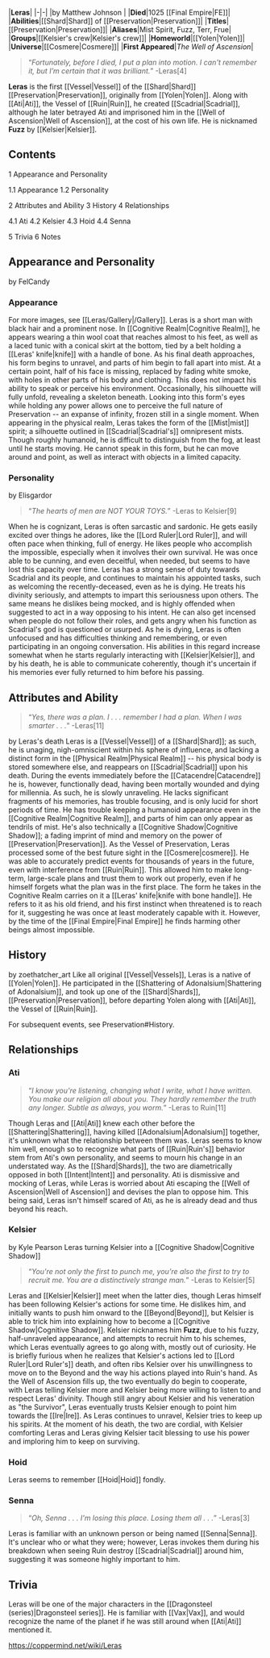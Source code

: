 |**Leras**|
|-|-|
|by  Matthew Johnson |
|**Died**|1025 [[Final Empire\|FE]]|
|**Abilities**|[[Shard\|Shard]] of [[Preservation\|Preservation]]|
|**Titles**|[[Preservation\|Preservation]]|
|**Aliases**|Mist Spirit, Fuzz, Terr, Frue|
|**Groups**|[[Kelsier's crew\|Kelsier's crew]]|
|**Homeworld**|[[Yolen\|Yolen]]|
|**Universe**|[[Cosmere\|Cosmere]]|
|**First Appeared**|*The Well of Ascension*|

>“*Fortunately, before I died, I put a plan into motion. I can't remember it, but I’m certain that it was brilliant.*”
\-Leras[4]


**Leras** is the first [[Vessel\|Vessel]] of the [[Shard\|Shard]] [[Preservation\|Preservation]], originally from [[Yolen\|Yolen]]. Along with [[Ati\|Ati]], the Vessel of [[Ruin\|Ruin]], he created [[Scadrial\|Scadrial]], although he later betrayed Ati and imprisoned him in the [[Well of Ascension\|Well of Ascension]], at the cost of his own life. He is nicknamed **Fuzz** by [[Kelsier\|Kelsier]].

## Contents

1 Appearance and Personality

1.1 Appearance
1.2 Personality


2 Attributes and Ability
3 History
4 Relationships

4.1 Ati
4.2 Kelsier
4.3 Hoid
4.4 Senna


5 Trivia
6 Notes


## Appearance and Personality
 by  FelCandy 
### Appearance
For more images, see [[Leras/Gallery\|/Gallery]].
Leras is a short man with black hair and a prominent nose. In [[Cognitive Realm\|Cognitive Realm]], he appears wearing a thin wool coat that reaches almost to his feet, as well as a laced tunic with a conical skirt at the bottom, tied by a belt holding a [[Leras' knife\|knife]] with a handle of bone. As his final death approaches, his form begins to unravel, and parts of him begin to fall apart into mist. At a certain point, half of his face is missing, replaced by fading white smoke, with holes in other parts of his body and clothing. This does not impact his ability to speak or perceive his environment. Occasionally, his silhouette will fully unfold, revealing a skeleton beneath. Looking into this form's eyes while holding any power allows one to perceive the full nature of Preservation -- an expanse of infinity, frozen still in a single moment.
When appearing in the physical realm, Leras takes the form of the [[Mist\|mist]] spirit; a silhouette outlined in [[Scadrial\|Scadrial's]] omnipresent mists. Though roughly humanoid, he is difficult to distinguish from the fog, at least until he starts moving. He cannot speak in this form, but he can move around and point, as well as interact with objects in a limited capacity.


### Personality
 by  Elisgardor 
>“*The hearts of men are NOT YOUR TOYS.*”
\-Leras to Kelsier[9]


When he is cognizant, Leras is often sarcastic and sardonic. He gets easily excited over things he adores, like the [[Lord Ruler\|Lord Ruler]], and will often pace when thinking, full of energy. He likes people who accomplish the impossible, especially when it involves their own survival. He was once able to be cunning, and even deceitful, when needed, but seems to have lost this capacity over time.
Leras has a strong sense of duty towards Scadrial and its people, and continues to maintain his appointed tasks, such as welcoming the recently-deceased, even as he is dying. He treats his divinity seriously, and attempts to impart this seriousness upon others. The same means he dislikes being mocked, and is highly offended when suggested to act in a way opposing to his intent. He can also get incensed when people do not follow their roles, and gets angry when his function as Scadrial's god is questioned or usurped.
As he is dying, Leras is often unfocused and has difficulties thinking and remembering, or even participating in an ongoing conversation. His abilities in this regard increase somewhat when he starts regularly interacting with [[Kelsier\|Kelsier]], and by his death, he is able to communicate coherently, though it's uncertain if his memories ever fully returned to him before his passing.

## Attributes and Ability
>“*Yes, there was a plan. I . . . remember I had a plan. When I was smarter . . .*”
\-Leras[11]


 by  Leras's death
Leras is a [[Vessel\|Vessel]] of a [[Shard\|Shard]]; as such, he is unaging, nigh-omniscient within his sphere of influence, and lacking a distinct form in the [[Physical Realm\|Physical Realm]] -- his physical body is stored somewhere else, and reappears on [[Scadrial\|Scadrial]] upon his death. During the events immediately before the [[Catacendre\|Catacendre]] he is, however, functionally dead, having been mortally wounded and dying for millennia. As such, he is slowly unraveling. He lacks significant fragments of his memories, has trouble focusing, and is only lucid for short periods of time. He has trouble keeping a humanoid appearance even in the [[Cognitive Realm\|Cognitive Realm]], and parts of him can only appear as tendrils of mist. He's also technically a [[Cognitive Shadow\|Cognitive Shadow]]; a fading imprint of mind and memory on the power of [[Preservation\|Preservation]].
As the Vessel of Preservation, Leras processed some of the best future sight in the [[Cosmere\|cosmere]]. He was able to accurately predict events for thousands of years in the future, even with interference from [[Ruin\|Ruin]]. This allowed him to make long-term, large-scale plans and trust them to work out properly, even if he himself forgets what the plan was in the first place.
The form he takes in the Cognitive Realm carries on it a [[Leras' knife\|knife with bone handle]]. He refers to it as his old friend, and his first instinct when threatened is to reach for it, suggesting he was once at least moderately capable with it. However, by the time of the [[Final Empire\|Final Empire]] he finds harming other beings almost impossible.

## History
 by  zoethatcher_art 
Like all original [[Vessel\|Vessels]], Leras is a native of [[Yolen\|Yolen]]. He participated in the [[Shattering of Adonalsium\|Shattering of Adonalsium]], and took up one of the [[Shard\|Shards]], [[Preservation\|Preservation]], before departing Yolen along with [[Ati\|Ati]], the Vessel of [[Ruin\|Ruin]].

For subsequent events, see Preservation#History.


## Relationships
### Ati
>“*I know you're listening, changing what I write, what I have written. You make our religion all about you. They hardly remember the truth any longer. Subtle as always, you worm.*”
\-Leras to Ruin[11]


Though Leras and [[Ati\|Ati]] knew each other before the [[Shattering\|Shattering]], having killed [[Adonalsium\|Adonalsium]] together, it's unknown what the relationship between them was. Leras seems to know him well, enough so to recognize what parts of [[Ruin\|Ruin's]] behavior stem from Ati's own personality, and seems to mourn his change in an understated way. As the [[Shard\|Shards]], the two are diametrically opposed in both [[Intent\|Intent]] and personality. Ati is dismissive and mocking of Leras, while Leras is worried about Ati escaping the [[Well of Ascension\|Well of Ascension]] and devises the plan to oppose him. This being said, Leras isn't himself scared of Ati, as he is already dead and thus beyond his reach.

### Kelsier
 by  Kyle Pearson  Leras turning Kelsier into a [[Cognitive Shadow\|Cognitive Shadow]]
>“*You're not only the first to punch me, you’re also the first to try to recruit me. You are a distinctively strange man.*”
\-Leras to Kelsier[5]


Leras and [[Kelsier\|Kelsier]] meet when the latter dies, though Leras himself has been following Kelsier's actions for some time. He dislikes him, and initially wants to push him onward to the [[Beyond\|Beyond]], but Kelsier is able to trick him into explaining how to become a [[Cognitive Shadow\|Cognitive Shadow]]. Kelsier nicknames him **Fuzz**, due to his fuzzy, half-unraveled appearance, and attempts to recruit him to his schemes, which Leras eventually agrees to go along with, mostly out of curiosity. He is briefly furious when he realizes that Kelsier's actions led to [[Lord Ruler\|Lord Ruler's]] death, and often ribs Kelsier over his unwillingness to move on to the Beyond and the way his actions played into Ruin's hand.
As the Well of Ascension fills up, the two eventually do begin to cooperate, with Leras telling Kelsier more and Kelsier being more willing to listen to and respect Leras' divinity. Though still angry about Kelsier and his veneration as "the Survivor", Leras eventually trusts Kelsier enough to point him towards the [[Ire\|Ire]]. As Leras continues to unravel, Kelsier tries to keep up his spirits. At the moment of his death, the two are cordial, with Kelsier comforting Leras and Leras giving Kelsier tacit blessing to use his power and imploring him to keep on surviving.

### Hoid
Leras seems to remember [[Hoid\|Hoid]] fondly.

### Senna
>“*Oh, Senna . . . I'm losing this place. Losing them all . . .*”
\-Leras[3]


Leras is familiar with an unknown person or being named [[Senna\|Senna]]. It's unclear who or what they were; however, Leras invokes them during his breakdown when seeing Ruin destroy [[Scadrial\|Scadrial]] around him, suggesting it was someone highly important to him.

## Trivia
Leras will be one of the major characters in the [[Dragonsteel (series)\|Dragonsteel series]].
He is familiar with [[Vax\|Vax]], and would recognize the name of the planet if he was still around when [[Ati\|Ati]] mentioned it.


https://coppermind.net/wiki/Leras